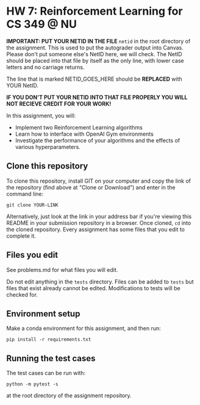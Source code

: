# HW 7: Reinforcement Learning for CS 349 @ NU

**IMPORTANT: PUT YOUR NETID IN THE FILE** `netid` in the root directory of the assignment. 
This is used to put the autograder output into Canvas. Please don't put someone else's NetID 
here, we will check. The NetID should be placed into that file by itself as the only line, 
with lower case letters and no carriage returns. 

The line that is marked NETID_GOES_HERE should be **REPLACED** with YOUR NetID.

**IF YOU DON'T PUT YOUR NETID INTO THAT FILE PROPERLY YOU WILL NOT RECIEVE CREDIT FOR YOUR WORK!**


In this assignment, you will:
- Implement two Reinforcement Learning algorithms
- Learn how to interface with OpenAI Gym environments
- Investigate the performance of your algorithms and the effects of various hyperparameters.

## Clone this repository

To clone this repository, install GIT on your computer and copy the link of the repository (find above at "Clone or Download") and enter in the command line:

``git clone YOUR-LINK``

Alternatively, just look at the link in your address bar if you're viewing this README in your submission repository in a browser. Once cloned, `cd` into the cloned repository. Every assignment has some files that you edit to complete it. 

## Files you edit

See problems.md for what files you will edit.

Do not edit anything in the `tests` directory. Files can be added to `tests` but files that exist already cannot be edited. Modifications to tests will be checked for.

## Environment setup

Make a conda environment for this assignment, and then run:

``pip install -r requirements.txt``

## Running the test cases

The test cases can be run with:

``python -m pytest -s``

at the root directory of the assignment repository.
